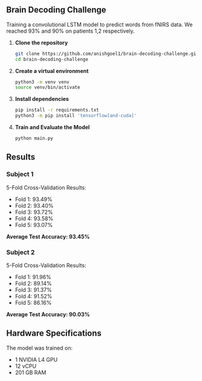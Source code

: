 ## Brain Decoding Challenge 
Training a convolutional LSTM model to predict words from fNIRS data. We reached 93% and 90% on patients 1,2 respectively.

1. **Clone the repository**
   ```bash
   git clone https://github.com/anishgoel1/brain-decoding-challenge.git
   cd brain-decoding-challenge
   ```

2. **Create a virtual environment**
   ```bash
   python3 -m venv venv
   source venv/bin/activate
   ```

3. **Install dependencies**
   ```bash
   pip install -r requirements.txt
   python3 -m pip install 'tensorflow[and-cuda]'
   ```

4. **Train and Evaluate the Model**
   ```bash
   python main.py
   ```

## Results

### Subject 1
5-Fold Cross-Validation Results:
- Fold 1: 93.49%
- Fold 2: 93.40%
- Fold 3: 93.72%
- Fold 4: 93.58%
- Fold 5: 93.07%

**Average Test Accuracy: 93.45%**

### Subject 2
5-Fold Cross-Validation Results:
- Fold 1: 91.96%
- Fold 2: 89.14%
- Fold 3: 91.37%
- Fold 4: 91.52%
- Fold 5: 86.16%

**Average Test Accuracy: 90.03%**

## Hardware Specifications
The model was trained on:
- 1 NVIDIA L4 GPU
- 12 vCPU
- 201 GB RAM

   